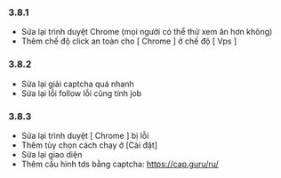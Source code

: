### 3.8.1 ###
* Sửa lại trình duyệt Chrome (mọi người có thể thử xem ăn hơn không)
* Thêm chế độ click an toàn cho [ Chrome ] ở chế độ [ Vps ]
### 3.8.2 ###
* Sửa lại giải captcha quá nhanh
* Sửa lại lỗi follow lỗi cũng tính job
### 3.8.3 ###
* Sửa lại trình duyệt [ Chrome ] bị lỗi
* Thêm tùy chọn cách chạy ở [Cài đặt]
* Sửa lại giao diện
* Thêm cấu hình tds bằng captcha: https://cap.guru/ru/

